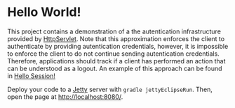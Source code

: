# Hello World!
This project contains a demonstration of a the autentication infrastructure provided by [HttpServlet](http://docs.oracle.com/javaee/6/api/javax/servlet/http/HttpServlet.html). Note that this approximation enforces the client to authenticate by providing autentication credentials, however, it is impossible to enforce the client to do not continue sending autentication credentials. Therefore, applications should track if a client has performed an action that can be understood as a logout. An example of this approach can be found in [Hello Session!](https://github.com/UNIZAR-30246-WebEngineering/WebEng2014/tree/master/servlets/helloSession)

Deploy your code to a [Jetty](http://www.eclipse.org/jetty/) server with ```gradle jettyEclipseRun```. Then, open the page at [http://localhost:8080/](http://localhost:8080/).
